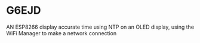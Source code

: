 # G6EJD
AN ESP8266 display accurate time using NTP on an OLED display, using the WiFi Manager to make a network connection
